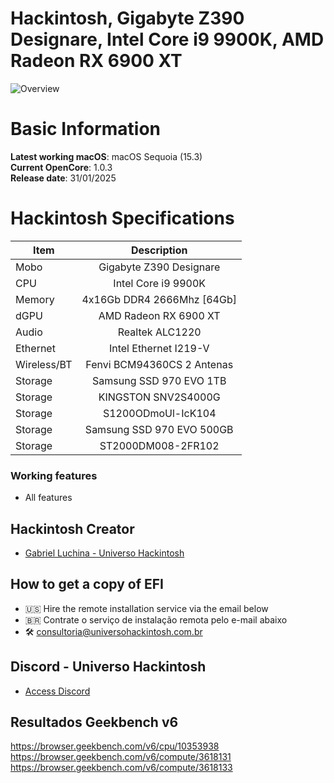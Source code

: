 # Hackintosh, Gigabyte Z390 Designare, Intel Core i9 9900K, AMD Radeon RX 6900 XT

![Overview](https://github.com/user-attachments/assets/4a211634-80fc-4799-b124-5a06443374b8)

# Basic Information

**Latest working macOS**: macOS Sequoia (15.3)
<br>
**Current OpenCore**: 1.0.3
<br>
**Release date**: 31/01/2025

# Hackintosh Specifications
|Item|Description|
|-|:-------:|
|Mobo|Gigabyte Z390 Designare|
|CPU|Intel Core i9 9900K|
|Memory|4x16Gb DDR4 2666Mhz [64Gb]|
|dGPU|AMD Radeon RX 6900 XT|
|Audio|Realtek ALC1220|
|Ethernet|Intel Ethernet I219-V|
|Wireless/BT|Fenvi BCM94360CS 2 Antenas|
|Storage|Samsung SSD 970 EVO 1TB|
|Storage|KINGSTON SNV2S4000G|
|Storage|S1200ODmoUl-IcK104|
|Storage|Samsung SSD 970 EVO 500GB|
|Storage|ST2000DM008-2FR102|

### Working features
- All features

## Hackintosh Creator
- [Gabriel Luchina - Universo Hackintosh](https://luchina.com.br)

## How to get a copy of EFI
- 🇺🇸 Hire the remote installation service via the email below
- 🇧🇷 Contrate o serviço de instalação remota pelo e-mail abaixo
- 🛠️ [consultoria@universohackintosh.com.br](mailto:consultoria@universohackintosh.com.br)

## Discord - Universo Hackintosh
- [Access Discord](https://discord.universohackintosh.com.br)

## Resultados Geekbench v6
https://browser.geekbench.com/v6/cpu/10353938
https://browser.geekbench.com/v6/compute/3618131
https://browser.geekbench.com/v6/compute/3618133

